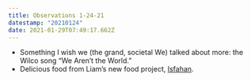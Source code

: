 ```yaml
---
title: Observations 1-24-21
datestamp: "20210124"
date: 2021-01-29T07:49:17.662Z
---
```

- Something I wish we (the grand, societal We) talked about more: the Wilco song “We Aren’t the World.”
- Delicious food from Liam’s new food project, [Isfahan](https://www.eatisfahan.com/).